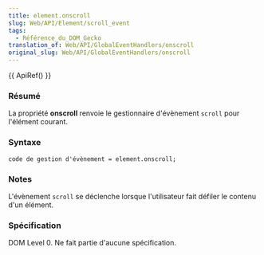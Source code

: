 ```yaml
---
title: element.onscroll
slug: Web/API/Element/scroll_event
tags:
  - Référence_du_DOM_Gecko
translation_of: Web/API/GlobalEventHandlers/onscroll
original_slug: Web/API/GlobalEventHandlers/onscroll
---
```


{{ ApiRef() }}

### Résumé

La propriété **onscroll** renvoie le gestionnaire d'évènement `scroll` pour l'élément courant.

### Syntaxe

```
code de gestion d'évènement = element.onscroll;
```

### Notes

L'évènement `scroll` se déclenche lorsque l'utilisateur fait défiler le contenu d'un élément.

### Spécification

DOM Level 0. Ne fait partie d'aucune spécification.
